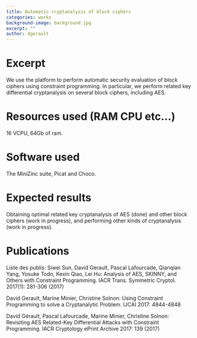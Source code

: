 ```yaml
---
title: Automatic cryptanalysis of block ciphers
categories: works
background-image: background.jpg
excerpt: ""
author: dgerault
---
```


# Excerpt

We use the platform to perform automatic security evaluation of block ciphers using constraint programming. In particular, we perform related key differential cryptanalysis on several block ciphers, including AES.

# Resources used (RAM CPU etc...)

16 VCPU, 64Gb of ram.

# Software used

The MiniZinc suite, Picat and Choco.

# Expected results

Obtaining optimal related key cryptanalysis of AES (done) and other block ciphers (work in progress), and performing other kinds of cryptanalysis (work in progress).

# Publications


Liste des publis:
Siwei Sun, David Gerault, Pascal Lafourcade, Qianqian Yang, Yosuke Todo, Kexin Qiao, Lei Hu:
Analysis of AES, SKINNY, and Others with Constraint Programming. IACR Trans. Symmetric Cryptol. 2017(1): 281-306 (2017)

David Gerault, Marine Minier, Christine Solnon:
Using Constraint Programming to solve a Cryptanalytic Problem. IJCAI 2017: 4844-4848

David Gérault, Pascal Lafourcade, Marine Minier, Christine Solnon:
Revisiting AES Related-Key Differential Attacks with Constraint Programming. IACR Cryptology ePrint Archive 2017: 139 (2017)